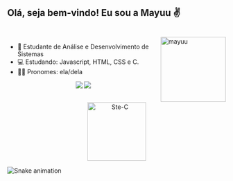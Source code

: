 ## Olá, seja bem-vindo! Eu sou a Mayuu ✌️

<div style="display: inline_block"><br>
<a href="https://picrew.me/image_maker/338224" target="_blank"><img align="right" alt="mayuu" height="150" width="150" src="https://i.ibb.co/DM2sz8w/avatar2-gif.gif" target="_blank"></a>
</div>

- 📖 Estudante de Análise e Desenvolvimento de Sistemas
- 💻 Estudando: Javascript, HTML, CSS e C.
- 🧚‍♀️ Pronomes: ela/dela

<div align = "center">
<a href="https://www.linkedin.com/in/yuu-minew/" target="_blank"><img src="https://img.shields.io/badge/LinkedIn-0077B5?style=for-the-badge&logo=linkedin&logoColor=white" target="_blank"></a>
<a href="https://www.instagram.com/yuu.minew/" target="_blank"><img src="https://img.shields.io/badge/Instagram-E4405F?style=for-the-badge&logo=instagram&logoColor=white" target="_blank"></a>
</div>

##
<div align="center"> 
<a href = "https://nadei.42sp.org.br/%22%3E"><img align="center" alt="Ste-C" height="135" width="135" src="https://nadei.42sp.org.br/img/InsigneaP3.png" target="_blank"></a> 
</div>

![Snake animation](https://github.com/yuu-minew/yuu-minew/blob/output/github-contribution-grid-snake.svg)
